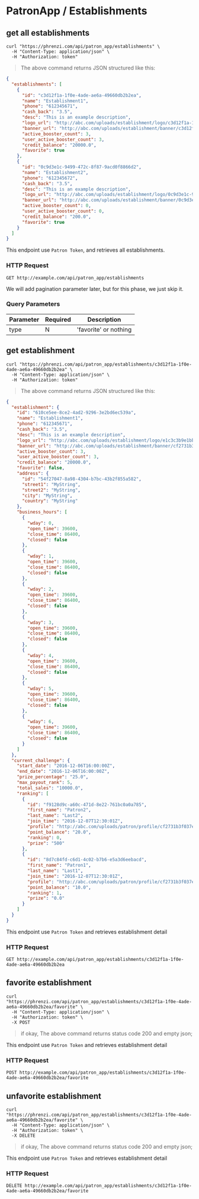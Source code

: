 # PatronApp / Establishments

## get all establishments

```shell
curl "https://phrenzi.com/api/patron_app/establishments" \
  -H "Content-Type: application/json" \
  -H "Authorization: token"
```

> The above command returns JSON structured like this:

```json
{
  "establishments": [
    {
      "id": "c3d12f1a-1f0e-4ade-ae6a-49660db2b2ea",
      "name": "Establishment1",
      "phone": "612345671",
      "cash_back": "3.5",
      "desc": "This is an example description",
      "logo_url": "http://abc.com/uploads/establishment/logo/c3d12f1a-1f0e-4ade-ae6a-49660db2b2ea/thumb_image.jpeg",
      "banner_url": "http://abc.com/uploads/establishment/banner/c3d12f1a-1f0e-4ade-ae6a-49660db2b2ea/thumb_image.jpeg",
      "active_booster_count": 3,
      "user_active_booster_count": 3,
      "credit_balance": "20000.0",
      "favorite": true
    },
    {
      "id": "0c9d3e1c-9499-472c-8f87-9acd0f8866d2",
      "name": "Establishment2",
      "phone": "612345672",
      "cash_back": "3.5",
      "desc": "This is an example description",
      "logo_url": "http://abc.com/uploads/establishment/logo/0c9d3e1c-9499-472c-8f87-9acd0f8866d2/thumb_image.jpeg",
      "banner_url": "http://abc.com/uploads/establishment/banner/0c9d3e1c-9499-472c-8f87-9acd0f8866d2/thumb_image.jpeg",
      "active_booster_count": 0,
      "user_active_booster_count": 0,
      "credit_balance": "200.0",
      "favorite": true
    }
  ]
}
```

This endpoint use `Patron Token`, and retrieves all establishments.

### HTTP Request

`GET http://example.com/api/patron_app/establishments`

<aside class="warning">We will add pagination parameter later, but for this phase, we just skip it.</aside>

### Query Parameters

Parameter | Required | Description
--------- | ----------- | ----------
type | N | 'favorite' or nothing

## get establishment

```shell
curl "https://phrenzi.com/api/patron_app/establishments/c3d12f1a-1f0e-4ade-ae6a-49660db2b2ea" \
  -H "Content-Type: application/json" \
  -H "Authorization: token"
```

> The above command returns JSON structured like this:

```json
{
  "establishment": {
    "id": "610ce5ee-8ce2-4ad2-9296-3e2bd6ec539a",
    "name": "Establishment1",
    "phone": "612345671",
    "cash_back": "3.5",
    "desc": "This is an example description",
    "logo_url": "http://abc.com/uploads/establishment/logo/e1c3c3b9e1bb587672ed14663c233d2a.jpeg",
    "banner_url": "http://abc.com/uploads/establishment/banner/cf2731b3f037e081fee8230378290b62.jpeg",
    "active_booster_count": 3,
    "user_active_booster_count": 3,
    "credit_balance": "20000.0",
    "favorite": false,
    "address": {
      "id": "54f27047-8a98-4304-b7bc-43b2f855a582",
      "street1": "MyString",
      "street2": "MyString",
      "city": "MyString",
      "country": "MyString"
    },
    "business_hours": [
      {
        "wday": 0,
        "open_time": 39600,
        "close_time": 86400,
        "closed": false
      },
      {
        "wday": 1,
        "open_time": 39600,
        "close_time": 86400,
        "closed": false
      },
      {
        "wday": 2,
        "open_time": 39600,
        "close_time": 86400,
        "closed": false
      },
      {
        "wday": 3,
        "open_time": 39600,
        "close_time": 86400,
        "closed": false
      },
      {
        "wday": 4,
        "open_time": 39600,
        "close_time": 86400,
        "closed": false
      },
      {
        "wday": 5,
        "open_time": 39600,
        "close_time": 86400,
        "closed": false
      },
      {
        "wday": 6,
        "open_time": 39600,
        "close_time": 86400,
        "closed": false
      }
    ]
  },
  "current_challenge": {
    "start_date": "2016-12-06T16:00:00Z",
    "end_date": "2016-12-06T16:00:00Z",
    "prize_percentage": "25.0",
    "max_payout_rank": 5,
    "total_sales": "10000.0",
    "ranking": [
      {
        "id": "f9128d9c-a60c-471d-8e22-761bc0a0a785",
        "first_name": "Patron2",
        "last_name": "Last2",
        "join_time": "2016-12-07T12:30:01Z",
        "profile": "http://abc.com/uploads/patron/profile/cf2731b3f037e081fee8230378290b62.jpeg",
        "point_balance": "20.0",
        "ranking": 0,
        "prize": "500"
      },
      {
        "id": "8d7c84fd-c6d1-4c02-b7b6-e5a3d6eebacd",
        "first_name": "Patron1",
        "last_name": "Last1",
        "join_time": "2016-12-07T12:30:01Z",
        "profile": "http://abc.com/uploads/patron/profile/cf2731b3f037e081fee8230378290b62.jpeg",
        "point_balance": "10.0",
        "ranking": 1,
        "prize": "0.0"
      }
    ]
  }
}
```

This endpoint use `Patron Token` and retrieves establishment detail

### HTTP Request

`GET http://example.com/api/patron_app/establishments/c3d12f1a-1f0e-4ade-ae6a-49660db2b2ea`


## favorite establishment

```shell
curl
"https://phrenzi.com/api/patron_app/establishments/c3d12f1a-1f0e-4ade-ae6a-49660db2b2ea/favorite" \
  -H "Content-Type: application/json" \
  -H "Authorization: token" \
  -X POST
```

> if okay, The above command returns status code 200 and empty json;

This endpoint use `Patron Token` and retrieves establishment detail

### HTTP Request

`POST http://example.com/api/patron_app/establishments/c3d12f1a-1f0e-4ade-ae6a-49660db2b2ea/favorite`

## unfavorite establishment

```shell
curl
"https://phrenzi.com/api/patron_app/establishments/c3d12f1a-1f0e-4ade-ae6a-49660db2b2ea/favorite" \
  -H "Content-Type: application/json" \
  -H "Authorization: token" \
  -X DELETE
```

> if okay, The above command returns status code 200 and empty json;


This endpoint use `Patron Token` and retrieves establishment detail

### HTTP Request

`DELETE http://example.com/api/patron_app/establishments/c3d12f1a-1f0e-4ade-ae6a-49660db2b2ea/favorite`

